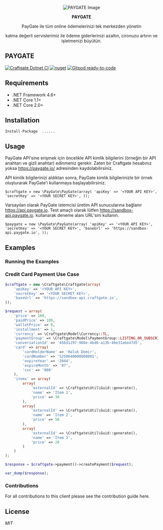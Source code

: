 <p align="center">
  <img src="https://github.com/esrayildiizz/Example/assets/106755194/e0197438-b265-449a-a90b-cf4f526a0e01" alt="PAYGATE Image"/>
</p>

<p align="center">
<strong>PAYGATE</strong>
</p>

<p align="center">
PayGate ile tüm online ödemelerinizi tek merkezden yönetin 
</p>
<p align="center">
katma değerli servislerimiz ile ödeme giderlerinizi azaltın, cironuzu artırın ve işletmenizi büyütün.
</p>

## PAYGATE
[![Craftgate Dotnet CI](https://img.shields.io/badge/Craftgate%20Dotnet%20CI-passing-brightgreen)]()
[![nuget](https://img.shields.io/badge/nuget-v1.0.61-blue)]()
[![Gitpod ready-to-code](https://img.shields.io/badge/Gitpod-ready--to--code-blue?logo=gitpod)]()


## Requirements
- .NET Framework 4.6+
- .NET Core 1.1+
- .NET Core 2.0+

## Installation
`Install-Package  ...... `



## Usage
PayGate API'sine erişmek için öncelikle API kimlik bilgilerini (örneğin bir API anahtarı ve gizli anahtar) edinmeniz gerekir. Zaten bir Craftgate hesabınız yoksa https://paygate.io/ adresinden kaydolabilirsiniz.

API kimlik bilgilerinizi aldıktan sonra, PayGate kimlik bilgilerinizle bir örnek oluşturarak PayGate'i kullanmaya başlayabilirsiniz.


`$craftgate = new \PayGate\PayGate(array(
    'apiKey' => '<YOUR API KEY>',
    'secretKey' => '<YOUR SECRET KEY>',
));`


Varsayılan olarak PayGate istemcisi üretim API sunucularına bağlanır https://api.paygate.io. Test amaçlı olarak lütfen https://sandbox-api.paygate.io. kullanarak deneme alanı URL'sini kullanın.


`$paygate = new \PayGate\PayGate(array(
    'apiKey' => '<YOUR API KEY>',
    'secretKey' => '<YOUR SECRET KEY>',
    'baseUrl' => 'https://sandbox-api.paygate.io',
));`


## Examples


### Running the Examples


### Credit Card Payment Use Case

```php
$craftgate = new \Craftgate\Craftgate(array(
    'apiKey' => '<YOUR API KEY>',
    'secretKey' => '<YOUR SECRET KEY>',
    'baseUrl' => 'https://sandbox-api.craftgate.io',
));

$request = array(
    'price' => 100,
    'paidPrice' => 100,
    'walletPrice' => 0,
    'installment' => 1,
    'currency' => \Craftgate\Model\Currency::TL,
    'paymentGroup' => \Craftgate\Model\PaymentGroup::LISTING_OR_SUBSCRIPTION,
    'conversationId' => '456d1297-908e-4bd6-a13b-4be31a6e47d5',
    'card' => array(
        'cardHolderName' => 'Haluk Demir',
        'cardNumber' => '5258640000000001',
        'expireYear' => '2044',
        'expireMonth' => '07',
        'cvc' => '000'
    ),
    'items' => array(
        array(
            'externalId' => \Craftgate\Util\Guid::generate(),
            'name' => 'Item 1',
            'price' => 30
        ),
        array(
            'externalId' => \Craftgate\Util\Guid::generate(),
            'name' => 'Item 2',
            'price' => 50
        ),
        array(
            'externalId' => \Craftgate\Util\Guid::generate(),
            'name' => 'Item 3',
            'price' => 20
        )
    )
);

$response = $craftgate->payment()->createPayment($request);

var_dump($response);
```



### Contributions
For all contributions to this client please see the contribution guide here.

## License

*MIT*
